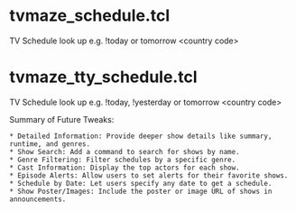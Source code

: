 # tvmaze_schedule.tcl
TV Schedule look up e.g. !today or tomorrow &lt;country code>
# tvmaze_tty_schedule.tcl
TV Schedule look up e.g. !today, !yesterday or tomorrow &lt;country code>


Summary of Future Tweaks:

    * Detailed Information: Provide deeper show details like summary, runtime, and genres.
    * Show Search: Add a command to search for shows by name.
    * Genre Filtering: Filter schedules by a specific genre.
    * Cast Information: Display the top actors for each show.
    * Episode Alerts: Allow users to set alerts for their favorite shows.
    * Schedule by Date: Let users specify any date to get a schedule.
    * Show Poster/Images: Include the poster or image URL of shows in announcements.
